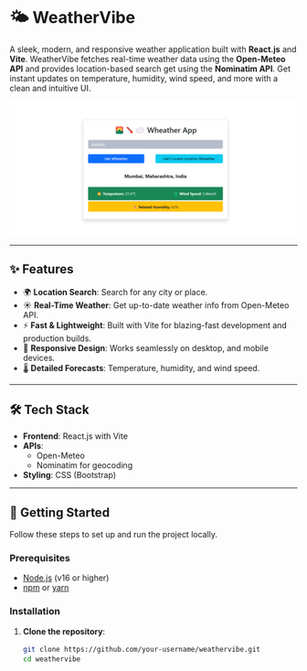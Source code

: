 # 🌤️ WeatherVibe

A sleek, modern, and responsive weather application built with **React.js** and **Vite**. WeatherVibe fetches real-time weather data using the **Open-Meteo API** and provides location-based search get using the **Nominatim API**. Get instant updates on temperature, humidity, wind speed, and more with a clean and intuitive UI.

![WeatherVibe Screenshot](https://github.com/Tejas-Chaudharigithub25/Weather-App/blob/main/wheather%20App/screen%20of%20wheather%20app.png)

---

## ✨ Features

- 🌍 **Location Search**: Search for any city or place.
- ☀️ **Real-Time Weather**: Get up-to-date weather info from Open-Meteo API.
- ⚡ **Fast & Lightweight**: Built with Vite for blazing-fast development and production builds.
- 📱 **Responsive Design**: Works seamlessly on desktop, and mobile devices.
- 🌡️ **Detailed Forecasts**: Temperature, humidity, and wind speed.

---

## 🛠️ Tech Stack

- **Frontend**: React.js with Vite
- **APIs**:
  - Open-Meteo
  - Nominatim for geocoding
- **Styling**: CSS (Bootstrap)

---

## 🚀 Getting Started

Follow these steps to set up and run the project locally.

### Prerequisites

- [Node.js](https://nodejs.org/) (v16 or higher)
- [npm](https://www.npmjs.com/) or [yarn](https://yarnpkg.com/)

### Installation

1. **Clone the repository**:
   ```bash
   git clone https://github.com/your-username/weathervibe.git
   cd weathervibe
